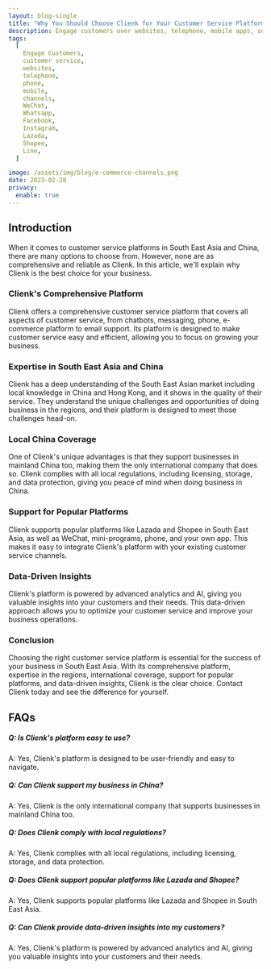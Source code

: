```yaml
---
layout: blog-single
title: "Why You Should Choose Clienk for Your Customer Service Platform in South East Asia and China"
description: Engage customers over websites, telephone, mobile apps, social media channels like WeChat, Whatsapp, Facebook, Instagram, e-commerce platforms like Lazada and Shopee and many other popular messaging apps.
tags:
  [
    Engage Customers,
    customer service,
    websites,
    telephone,
    phone,
    mobile,
    channels,
    WeChat,
    Whatsapp,
    Facebook,
    Instagram,
    Lazada,
    Shopee,
    Line,
  ]

image: /assets/img/blog/e-commerce-channels.png
date: 2023-02-20
privacy:
  enable: true
---
```


## Introduction

When it comes to customer service platforms in South East Asia and China, there are many options to choose from. However, none are as comprehensive and reliable as Clienk. In this article, we'll explain why Clienk is the best choice for your business.

### Clienk's Comprehensive Platform

Clienk offers a comprehensive customer service platform that covers all aspects of customer service, from chatbots, messaging, phone, e-commerce platform to email support. Its platform is designed to make customer service easy and efficient, allowing you to focus on growing your business.

### Expertise in South East Asia and China

Clienk has a deep understanding of the South East Asian market including local knowledge in China and Hong Kong, and it shows in the quality of their service. They understand the unique challenges and opportunities of doing business in the regions, and their platform is designed to meet those challenges head-on.

### Local China Coverage

One of Clienk's unique advantages is that they support businesses in mainland China too, making them the only international company that does so. Clienk complies with all local regulations, including licensing, storage, and data protection, giving you peace of mind when doing business in China.

### Support for Popular Platforms

Clienk supports popular platforms like Lazada and Shopee in South East Asia, as well as WeChat, mini-programs, phone, and your own app. This makes it easy to integrate Clienk's platform with your existing customer service channels.

### Data-Driven Insights

Clienk's platform is powered by advanced analytics and AI, giving you valuable insights into your customers and their needs. This data-driven approach allows you to optimize your customer service and improve your business operations.

### Conclusion

Choosing the right customer service platform is essential for the success of your business in South East Asia. With its comprehensive platform, expertise in the regions, international coverage, support for popular platforms, and data-driven insights, Clienk is the clear choice. Contact Clienk today and see the difference for yourself.

## FAQs

##### Q: Is Clienk's platform easy to use?

A: Yes, Clienk's platform is designed to be user-friendly and easy to navigate.

##### Q: Can Clienk support my business in China?

A: Yes, Clienk is the only international company that supports businesses in mainland China too.

##### Q: Does Clienk comply with local regulations?

A: Yes, Clienk complies with all local regulations, including licensing, storage, and data protection.

##### Q: Does Clienk support popular platforms like Lazada and Shopee?

A: Yes, Clienk supports popular platforms like Lazada and Shopee in South East Asia.

##### Q: Can Clienk provide data-driven insights into my customers?

A: Yes, Clienk's platform is powered by advanced analytics and AI, giving you valuable insights into your customers and their needs.
